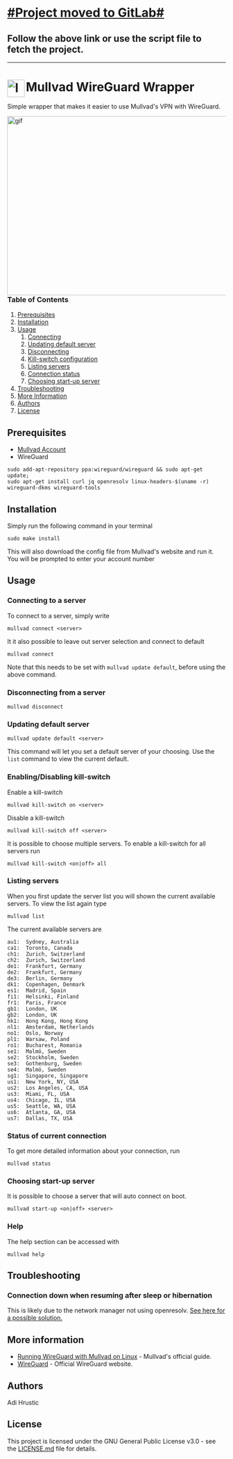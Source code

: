 # [#Project moved to GitLab#](https://gitlab.com/adihrustic/Mullvad-WireGuard-Wrapper)
## Follow the above link or use the script file to fetch the project.

------------------------
# Mullvad WireGuard Wrapper  <img src="https://slethen.io/content/images/2017/01/mullvad-logo.png" align="left" width="40" height="40" alt="logo">
Simple wrapper that makes it easier to use Mullvad's VPN with WireGuard.

<img src="https://i.imgur.com/QqBj2Rm.gif" align="right" alt="gif" width="515" height="412">

### Table of Contents
1. [Prerequisites](https://github.com/adihrustic/Mullvad-WireGuard-Wrapper#prerequisites)
1. [Installation](https://github.com/adihrustic/Mullvad-WireGuard-Wrapper#installation)
1. [Usage](https://github.com/adihrustic/Mullvad-WireGuard-Wrapper#usage)
    1. [Connecting](https://github.com/adihrustic/Mullvad-WireGuard-Wrapper#connecting-to-a-server)
    1. [Updating default server](https://github.com/adihrustic/Mullvad-WireGuard-sWrapper#updating-default-server)
    1. [Disconnecting](https://github.com/adihrustic/Mullvad-WireGuard-Wrapper#disconnecting-from-a-server)
    1. [Kill-switch configuration](https://github.com/adihrustic/Mullvad-WireGuard-Wrapper#enablingdisabling-kill-switch)
    1. [Listing servers](https://github.com/adihrustic/Mullvad-WireGuard-Wrapper#listing-servers)
    1. [Connection status](https://github.com/adihrustic/Mullvad-WireGuard-Wrapper#status-of-current-connection)
    1. [Choosing start-up server](https://github.com/adihrustic/Mullvad-WireGuard-Wrapper#choosing-start-up-server)
1. [Troubleshooting](https://github.com/adihrustic/Mullvad-WireGuard-Wrapper#troubleshooting)
1. [More Information](https://github.com/adihrustic/Mullvad-WireGuard-Wrapper#more-information)
1. [Authors](https://github.com/adihrustic/Mullvad-WireGuard-Wrapper#authors)
1. [License](https://github.com/adihrustic/Mullvad-WireGuard-Wrapper#license)


## Prerequisites
* [Mullvad Account](https://mullvad.net/)
* WireGuard

```
sudo add-apt-repository ppa:wireguard/wireguard && sudo apt-get update;
sudo apt-get install curl jq openresolv linux-headers-$(uname -r) wireguard-dkms wireguard-tools
```

## Installation
Simply run the following command in your terminal
```
sudo make install
```

This will also download the config file from Mullvad's website and run it. You will be prompted to enter your account number

## Usage
### Connecting to a server
To connect to a server, simply write
```
mullvad connect <server>
```

It it also possible to leave out server selection and connect to default
```
mullvad connect
```

Note that this needs to be set with `mullvad update default`, before using the above command.

### Disconnecting from a server
```
mullvad disconnect
```

### Updating default server
```
mullvad update default <server>
```
This command will let you set a default server of your choosing. Use the `list` command to view the current default.

### Enabling/Disabling kill-switch
Enable a kill-switch
```
mullvad kill-switch on <server>
```

Disable a kill-switch
```
mullvad kill-switch off <server>
```

It is possible to choose multiple servers. To enable a kill-switch for all servers run
```
mullvad kill-switch <on|off> all
```

### Listing servers
When you first update the server list you will shown the current available servers. To view the list again type
```
mullvad list
```

The current available servers are
```
au1:  Sydney, Australia
ca1:  Toronto, Canada
ch1:  Zurich, Switzerland
ch2:  Zurich, Switzerland
de1:  Frankfurt, Germany
de2:  Frankfurt, Germany
de3:  Berlin, Germany
dk1:  Copenhagen, Denmark
es1:  Madrid, Spain
fi1:  Helsinki, Finland
fr1:  Paris, France
gb1:  London, UK
gb2:  London, UK
hk1:  Hong Kong, Hong Kong
nl1:  Amsterdam, Netherlands
no1:  Oslo, Norway
pl1:  Warsaw, Poland
ro1:  Bucharest, Romania
se1:  Malmö, Sweden
se2:  Stockholm, Sweden
se3:  Gothenburg, Sweden
se4:  Malmö, Sweden
sg1:  Singapore, Singapore
us1:  New York, NY, USA
us2:  Los Angeles, CA, USA
us3:  Miami, FL, USA
us4:  Chicago, IL, USA
us5:  Seattle, WA, USA
us6:  Atlanta, GA, USA
us7:  Dallas, TX, USA
```

### Status of current connection
To get more detailed information about your connection, run
```
mullvad status
```

### Choosing start-up server
It is possible to choose a server that will auto connect on boot.
```
mullvad start-up <on|off> <server>
```

### Help
The help section can be accessed with
```
mullvad help
```

## Troubleshooting
### Connection down when resuming after sleep or hibernation
This is likely due to the network manager not using openresolv. [See here for a possible solution.](https://wiki.archlinux.org/index.php/NetworkManager#Use_openresolv)

## More information
* [Running WireGuard with Mullvad on Linux](https://mullvad.net/en/guides/wireguard-and-mullvad-vpn/) - Mullvad's official guide.
* [WireGuard](https://www.wireguard.com/) - Official WireGuard website.

## Authors
Adi Hrustic

## License
This project is licensed under the GNU General Public License v3.0 - see the [LICENSE.md](LICENSE.md) file for details.
